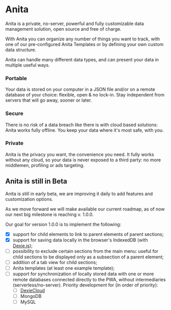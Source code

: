 # Anita

Anita is a private, no-server, powerful and fully customizable data management solution, open source and free of charge. 

With Anita you can organize any number of things you want to track, with one of our pre-configured Anita Templates or by defining your own custom data structure. 

Anita can handle many different data types, and can present your data in multiple useful ways.

### Portable

Your data is stored on your computer in a JSON file and/or on a remote database of your choice: flexible, open & no lock-in. Stay independent from servers that will go away, sooner or later.

### Secure

There is no risk of a data breach like there is with cloud based solutions: Anita works fully offline. You keep your data where it's most safe, with you.

### Private

Anita is the privacy you want, the convenience you need. It fully works without any cloud, so your data is never exposed to a third party: no more middlemen, profiling or ads targeting.

## Anita is still in Beta

Anita is still in early beta, we are improving it daily to add features and customization options.

As we move forward we will make available our current roadmap, as of now our next big milestone is reaching v. 1.0.0.

Our goal for version 1.0.0 is to implement the following:

- [X] support for child elements to link to parent elements of parent sections;
- [X] support for saving data locally in the browser's IndexedDB (with [Dexie.js](https://dexie.org/));
- [ ] possibility to exclude certain sections from the main menu: useful for child sections to be displayed only as a subsection of a parent element;
- [ ] addition of a tab view for child sections;
- [ ] Anita templates (at least one example template); 
- [ ] support for synchronization of locally stored data with one or more remote databases connected directly to the PWA, without intermediaries (serverless/no-server). Priority development for (in order of priority):
  - [ ] [DexieCloud](https://dexie.org/cloud/)
  - [ ] MongoDB
  - [ ] MySQL
